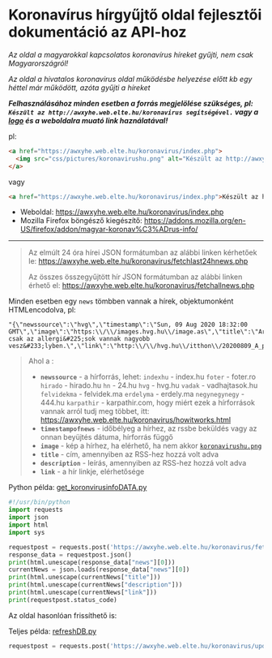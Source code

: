 # Koronavírus hírgyűjtő oldal fejlesztői dokumentáció az API-hoz
*Az oldal a magyarokkal kapcsolatos koronavírus híreket gyűjti, nem csak Magyarországról!*

*Az oldal a hivatalos koronavirus oldal működésbe helyezése előtt kb egy héttel már működött, azóta gyűjti a híreket*

***Felhasználásához minden esetben a forrás megjelölése szükséges, pl: `Készült az http://awxyhe.web.elte.hu/koronavirus segítségével.` vagy a [logo](https://github.com/gabboraron/koronavirus_hirgyujto_oldal-fejlesztoi_doksi/tree/master/logo) és a weboldalra muató link haználatával!***

pl:
```html
<a href="https://awxyhe.web.elte.hu/koronavirus/index.php">
  <img src="css/pictures/koronavirushu.png" alt="Készült az http://awxyhe.web.elte.hu/koronavirus segítségével." style="max-height:SZOVEGKORNYEZETMERETE vh" >
</a>
```
vagy
```html
<a href="https://awxyhe.web.elte.hu/koronavirus/index.php">Készült az http://awxyhe.web.elte.hu/koronavirus segítségével.</a>
```

* Weboldal: https://awxyhe.web.elte.hu/koronavirus/index.php
* Mozilla Firefox böngésző kiegészítő: https://addons.mozilla.org/en-US/firefox/addon/magyar-koronav%C3%ADrus-info/

****

>
> Az elmúlt 24 óra hírei JSON formátumban az alábbi linken kérhetőek le: https://awxyhe.web.elte.hu/koronavirus/fetchlast24hnews.php
> 
> Az összes összegyűjtött hír JSON formátumban az alábbi linken érhető el: https://awxyhe.web.elte.hu/koronavirus/fetchallnews.php
>

Minden esetben egy `news` tömbben vannak a hírek, objektumonként HTMLencodolva, pl:
```
"{\"newssource\":\"hvg\",\"timestamp\":\"Sun, 09 Aug 2020 18:32:00 GMT\",\"image\":\"https:\\/\\/images.hvg.hu\\/image.as\",\"title\":\"Array\",\"description\":\"Nem csak az allergi&#225;sok vannak nagyobb vesz&#233;lyben.\",\"link\":\"http:\\/\\/hvg.hu\\/itthon\\/20200809_A_parlagfu_miatt_lehet_tobb_koronavirusos_beteg#rss\"}"
```

> Ahol a :
> * **`newssource`** - a hírforrás, lehet: `indexhu` - index.hu `foter` - foter.ro `hirado` - hirado.hu `hn` - 24.hu `hvg` - hvg.hu `vadak` - vadhajtasok.hu `felvidekma` - felvidek.ma `erdelyma` - erdely.ma `negynegynegy` - 444.hu `karpathir` - karpathir.com, hogy miért ezek a hírforrások vannak arról tudj meg többet, itt: https://awxyhe.web.elte.hu/koronavirus/howitworks.html
> * **`timestampofnews`** - időbélyeg a hírhez, az rssbe beküldés vagy az onnan beyüjtés dátuma, hírforrás függő
> * **`image`** - kép a hírhez, ha elérhető, ha nem akkor [`koronavirushu.png`](https://awxyhe.web.elte.hu/koronavirus/koronavirushu.png)
> * **`title`** - cím, amennyiben az RSS-hez hozzá volt adva
> * **`description`** - leírás, amennyiben az RSS-hez hozzá volt adva
> * **`link`** - a  hír linkje, elérhetősége

Python példa: [get_koronvirusinfoDATA.py](https://github.com/gabboraron/koronavirus_hirgyujto_oldal-fejlesztoi_doksi/blob/master/get_koronvirusinfoDATA.py)
```python
#!/usr/bin/python
import requests
import json 
import html
import sys

requestpost = requests.post('https://awxyhe.web.elte.hu/koronavirus/fetchallnews.php')
response_data = requestpost.json()
print(html.unescape(response_data["news"][0]))
currentNews = json.loads(response_data["news"][0])
print(html.unescape(currentNews["title"]))
print(html.unescape(currentNews["description"]))
print(html.unescape(currentNews["link"]))
print(requestpost.status_code)
```

Az oldal hasonlóan frissíthető is:

Teljes példa: [refreshDB.py](https://github.com/gabboraron/koronavirus_hirgyujto_oldal-fejlesztoi_doksi/blob/master/refreshDB.py)
```Python
requestpost = requests.post('https://awxyhe.web.elte.hu/koronavirus/updatesqldb.php')
```
